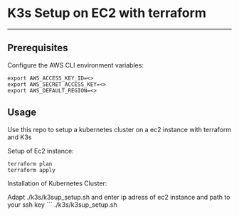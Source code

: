 # K3s Setup on EC2 with terraform
***

## Prerequisites
Configure the AWS CLI environment variables:
```
export AWS_ACCESS_KEY_ID=<>
export AWS_SECRET_ACCESS_KEY=<>
export AWS_DEFAULT_REGION=<>
```


## Usage
Use this repo to setup a kubernetes cluster on a ec2 instance with terraform and K3s

Setup of Ec2 instance:
```
terraform plan
terraform apply
```
Installation of Kubernetes Cluster:

Adapt ./k3s/k3sup_setup.sh and enter ip adress of ec2 instance and path to your ssh key
´´´
./k3s/k3sup_setup.sh
```
